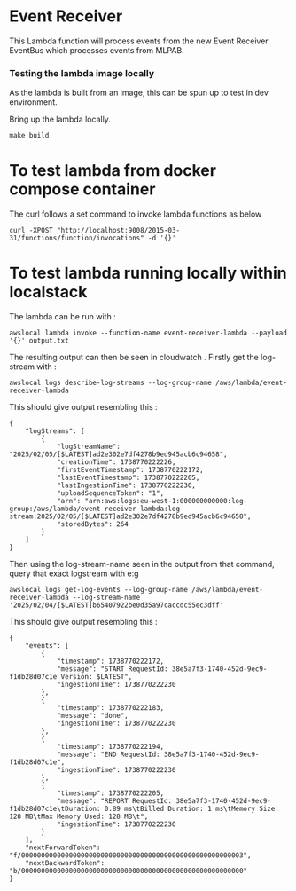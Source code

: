 # Event Receiver

This Lambda function will process events from the new Event Receiver EventBus which processes events from MLPAB.

### Testing the lambda image locally

As the lambda is built from an image, this can be spun up to test in dev environment.

Bring up the lambda locally.

```
make build
```

# To test lambda from docker compose container
The curl follows a set command to invoke lambda functions as below

```
curl -XPOST "http://localhost:9008/2015-03-31/functions/function/invocations" -d '{}'
```

# To test lambda running locally within localstack

The lambda can be run with :
```
awslocal lambda invoke --function-name event-receiver-lambda --payload '{}' output.txt
```

The resulting output can then be seen in cloudwatch .
Firstly get the log-stream with :

```
awslocal logs describe-log-streams --log-group-name /aws/lambda/event-receiver-lambda
```

This should give output resembling this :

```
{
    "logStreams": [
        {
            "logStreamName": "2025/02/05/[$LATEST]ad2e302e7df4278b9ed945acb6c94658",
            "creationTime": 1738770222226,
            "firstEventTimestamp": 1738770222172,
            "lastEventTimestamp": 1738770222205,
            "lastIngestionTime": 1738770222230,
            "uploadSequenceToken": "1",
            "arn": "arn:aws:logs:eu-west-1:000000000000:log-group:/aws/lambda/event-receiver-lambda:log-stream:2025/02/05/[$LATEST]ad2e302e7df4278b9ed945acb6c94658",
            "storedBytes": 264
        }
    ]
}
```

Then using the log-stream-name seen in the output from that command, query that exact logstream with e:g

```
awslocal logs get-log-events --log-group-name /aws/lambda/event-receiver-lambda --log-stream-name '2025/02/04/[$LATEST]b65407922be0d35a97caccdc55ec3dff'
```

This should give output resembling this :

```
{
    "events": [
        {
            "timestamp": 1738770222172,
            "message": "START RequestId: 38e5a7f3-1740-452d-9ec9-f1db28d07c1e Version: $LATEST",
            "ingestionTime": 1738770222230
        },
        {
            "timestamp": 1738770222183,
            "message": "done",
            "ingestionTime": 1738770222230
        },
        {
            "timestamp": 1738770222194,
            "message": "END RequestId: 38e5a7f3-1740-452d-9ec9-f1db28d07c1e",
            "ingestionTime": 1738770222230
        },
        {
            "timestamp": 1738770222205,
            "message": "REPORT RequestId: 38e5a7f3-1740-452d-9ec9-f1db28d07c1e\tDuration: 0.89 ms\tBilled Duration: 1 ms\tMemory Size: 128 MB\tMax Memory Used: 128 MB\t",
            "ingestionTime": 1738770222230
        }
    ],
    "nextForwardToken": "f/00000000000000000000000000000000000000000000000000000003",
    "nextBackwardToken": "b/00000000000000000000000000000000000000000000000000000000"
}
```
